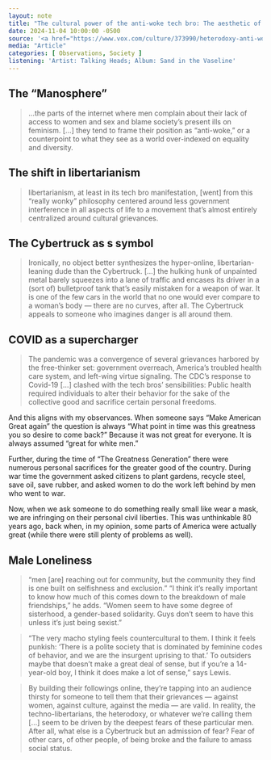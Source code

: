 ```yaml
---
layout: note
title: "The cultural power of the anti-woke tech bro: The aesthetic of Cybertrucks, energy drinks, and MMA, explained"
date: 2024-11-04 10:00:00 -0500
source: '<a href="https://www.vox.com/culture/373990/heterodoxy-anti-woke-libertarian-tech-bro">Rebecca Jennings for Vox Media</a>, September 26, 2024'
media: "Article"
categories: [ Observations, Society ]
listening: 'Artist: Talking Heads; Album: Sand in the Vaseline'
---
```


## The “Manosphere”

> …the parts of the internet where men complain about their lack of access to women and sex and blame society’s present ills on feminism. […] they tend to frame their position as “anti-woke,” or a counterpoint to what they see as a world over-indexed on equality and diversity.

## The shift in libertarianism

> libertarianism, at least in its tech bro manifestation, [went] from this “really wonky” philosophy centered around less government interference in all aspects of life to a movement that’s almost entirely centralized around cultural grievances.

## The Cybertruck as s symbol

> Ironically, no object better synthesizes the hyper-online, libertarian-leaning dude than the Cybertruck. […] the hulking hunk of unpainted metal barely squeezes into a lane of traffic and encases its driver in a (sort of) bulletproof tank that’s easily mistaken for a weapon of war. It is one of the few cars in the world that no one would ever compare to a woman’s body — there are no curves, after all. The Cybertruck appeals to someone who imagines danger is all around them.

## COVID as a supercharger

> The pandemic was a convergence of several grievances harbored by the free-thinker set: government overreach, America’s troubled health care system, and left-wing virtue signaling. The CDC’s response to Covid-19 […] clashed with the tech bros’ sensibilities: Public health required individuals to alter their behavior for the sake of the collective good and sacrifice certain personal freedoms.

And this aligns with my observances. When someone says “Make American Great again” the question is always “What point in time was this greatness you so desire to come back?” Because it was not great for everyone. It is always assumed “great for white men.”

Further, during the time of “The Greatness Generation” there were numerous personal sacrifices for the greater good of the country. During war time the government asked citizens to plant gardens, recycle steel, save oil, save rubber, and asked women to do the work left behind by men who went to war.

Now, when we ask someone to do something really small like wear a mask, we are infringing on their personal civil liberties. This was unthinkable 80 years ago, back when, in my opinion, some parts of America were actually great (while there were still plenty of problems as well).

## Male Loneliness

> “men [are] reaching out for community, but the community they find is one built on selfishness and exclusion.” “I think it’s really important to know how much of this comes down to the breakdown of male friendships,” he adds. “Women seem to have some degree of sisterhood, a gender-based solidarity. Guys don’t seem to have this unless it’s just being sexist.”

> “The very macho styling feels countercultural to them. I think it feels punkish: ‘There is a polite society that is dominated by feminine codes of behavior, and we are the insurgent uprising to that.’ To outsiders maybe that doesn’t make a great deal of sense, but if you’re a 14-year-old boy, I think it does make a lot of sense,” says Lewis.

> By building their followings online, they’re tapping into an audience thirsty for someone to tell them that their grievances — against women, against culture, against the media — are valid. In reality, the techno-libertarians, the heterodoxy, or whatever we’re calling them […] seem to be driven by the deepest fears of these particular men. After all, what else is a Cybertruck but an admission of fear? Fear of other cars, of other people, of being broke and the failure to amass social status.
